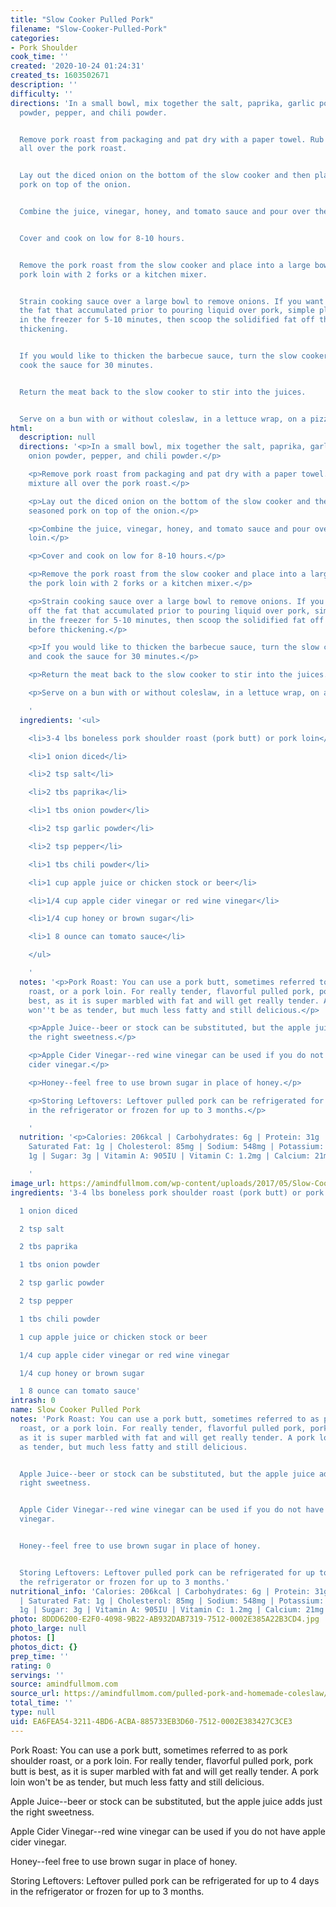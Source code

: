 ```yaml
---
title: "Slow Cooker Pulled Pork"
filename: "Slow-Cooker-Pulled-Pork"
categories:
- Pork Shoulder
cook_time: ''
created: '2020-10-24 01:24:31'
created_ts: 1603502671
description: ''
difficulty: ''
directions: 'In a small bowl, mix together the salt, paprika, garlic powder, onion
  powder, pepper, and chili powder.


  Remove pork roast from packaging and pat dry with a paper towel. Rub the spice mixture
  all over the pork roast.


  Lay out the diced onion on the bottom of the slow cooker and then place the seasoned
  pork on top of the onion.


  Combine the juice, vinegar, honey, and tomato sauce and pour over the pork loin.


  Cover and cook on low for 8-10 hours.


  Remove the pork roast from the slow cooker and place into a large bowl. Shred the
  pork loin with 2 forks or a kitchen mixer.


  Strain cooking sauce over a large bowl to remove onions. If you want to strain off
  the fat that accumulated prior to pouring liquid over pork, simple place liquid
  in the freezer for 5-10 minutes, then scoop the solidified fat off the liquid before
  thickening.


  If you would like to thicken the barbecue sauce, turn the slow cooker to high and
  cook the sauce for 30 minutes.


  Return the meat back to the slow cooker to stir into the juices.


  Serve on a bun with or without coleslaw, in a lettuce wrap, on a pizza.'
html:
  description: null
  directions: '<p>In a small bowl, mix together the salt, paprika, garlic powder,
    onion powder, pepper, and chili powder.</p>

    <p>Remove pork roast from packaging and pat dry with a paper towel. Rub the spice
    mixture all over the pork roast.</p>

    <p>Lay out the diced onion on the bottom of the slow cooker and then place the
    seasoned pork on top of the onion.</p>

    <p>Combine the juice, vinegar, honey, and tomato sauce and pour over the pork
    loin.</p>

    <p>Cover and cook on low for 8-10 hours.</p>

    <p>Remove the pork roast from the slow cooker and place into a large bowl. Shred
    the pork loin with 2 forks or a kitchen mixer.</p>

    <p>Strain cooking sauce over a large bowl to remove onions. If you want to strain
    off the fat that accumulated prior to pouring liquid over pork, simple place liquid
    in the freezer for 5-10 minutes, then scoop the solidified fat off the liquid
    before thickening.</p>

    <p>If you would like to thicken the barbecue sauce, turn the slow cooker to high
    and cook the sauce for 30 minutes.</p>

    <p>Return the meat back to the slow cooker to stir into the juices.</p>

    <p>Serve on a bun with or without coleslaw, in a lettuce wrap, on a pizza.</p>

    '
  ingredients: '<ul>

    <li>3-4 lbs boneless pork shoulder roast (pork butt) or pork loin</li>

    <li>1 onion diced</li>

    <li>2 tsp salt</li>

    <li>2 tbs paprika</li>

    <li>1 tbs onion powder</li>

    <li>2 tsp garlic powder</li>

    <li>2 tsp pepper</li>

    <li>1 tbs chili powder</li>

    <li>1 cup apple juice or chicken stock or beer</li>

    <li>1/4 cup apple cider vinegar or red wine vinegar</li>

    <li>1/4 cup honey or brown sugar</li>

    <li>1 8 ounce can tomato sauce</li>

    </ul>

    '
  notes: '<p>Pork Roast: You can use a pork butt, sometimes referred to as pork shoulder
    roast, or a pork loin. For really tender, flavorful pulled pork, pork butt is
    best, as it is super marbled with fat and will get really tender. A pork loin
    won''t be as tender, but much less fatty and still delicious.</p>

    <p>Apple Juice--beer or stock can be substituted, but the apple juice adds just
    the right sweetness.</p>

    <p>Apple Cider Vinegar--red wine vinegar can be used if you do not have apple
    cider vinegar.</p>

    <p>Honey--feel free to use brown sugar in place of honey.</p>

    <p>Storing Leftovers: Leftover pulled pork can be refrigerated for up to 4 days
    in the refrigerator or frozen for up to 3 months.</p>

    '
  nutrition: '<p>Calories: 206kcal | Carbohydrates: 6g | Protein: 31g | Fat: 5g |
    Saturated Fat: 1g | Cholesterol: 85mg | Sodium: 548mg | Potassium: 616mg | Fiber:
    1g | Sugar: 3g | Vitamin A: 905IU | Vitamin C: 1.2mg | Calcium: 21mg | Iron: 1.3mg</p>

    '
image_url: https://amindfullmom.com/wp-content/uploads/2017/05/Slow-Cooker-Pulled-Pork-400x600.jpg
ingredients: '3-4 lbs boneless pork shoulder roast (pork butt) or pork loin

  1 onion diced

  2 tsp salt

  2 tbs paprika

  1 tbs onion powder

  2 tsp garlic powder

  2 tsp pepper

  1 tbs chili powder

  1 cup apple juice or chicken stock or beer

  1/4 cup apple cider vinegar or red wine vinegar

  1/4 cup honey or brown sugar

  1 8 ounce can tomato sauce'
intrash: 0
name: Slow Cooker Pulled Pork
notes: 'Pork Roast: You can use a pork butt, sometimes referred to as pork shoulder
  roast, or a pork loin. For really tender, flavorful pulled pork, pork butt is best,
  as it is super marbled with fat and will get really tender. A pork loin won''t be
  as tender, but much less fatty and still delicious.


  Apple Juice--beer or stock can be substituted, but the apple juice adds just the
  right sweetness.


  Apple Cider Vinegar--red wine vinegar can be used if you do not have apple cider
  vinegar.


  Honey--feel free to use brown sugar in place of honey.


  Storing Leftovers: Leftover pulled pork can be refrigerated for up to 4 days in
  the refrigerator or frozen for up to 3 months.'
nutritional_info: 'Calories: 206kcal | Carbohydrates: 6g | Protein: 31g | Fat: 5g
  | Saturated Fat: 1g | Cholesterol: 85mg | Sodium: 548mg | Potassium: 616mg | Fiber:
  1g | Sugar: 3g | Vitamin A: 905IU | Vitamin C: 1.2mg | Calcium: 21mg | Iron: 1.3mg'
photo: 8DDD6200-E2F0-4098-9B22-AB932DAB7319-7512-0002E385A22B3CD4.jpg
photo_large: null
photos: []
photos_dict: {}
prep_time: ''
rating: 0
servings: ''
source: amindfullmom.com
source_url: https://amindfullmom.com/pulled-pork-and-homemade-coleslaw/
total_time: ''
type: null
uid: EA6FEA54-3211-4BD6-ACBA-885733EB3D60-7512-0002E383427C3CE3
---
```

Pork Roast: You can use a pork butt, sometimes referred to as pork shoulder roast, or a pork loin. For really tender, flavorful pulled pork, pork butt is best, as it is super marbled with fat and will get really tender. A pork loin won't be as tender, but much less fatty and still delicious.

Apple Juice--beer or stock can be substituted, but the apple juice adds just the right sweetness.

Apple Cider Vinegar--red wine vinegar can be used if you do not have apple cider vinegar.

Honey--feel free to use brown sugar in place of honey.

Storing Leftovers: Leftover pulled pork can be refrigerated for up to 4 days in the refrigerator or frozen for up to 3 months.
